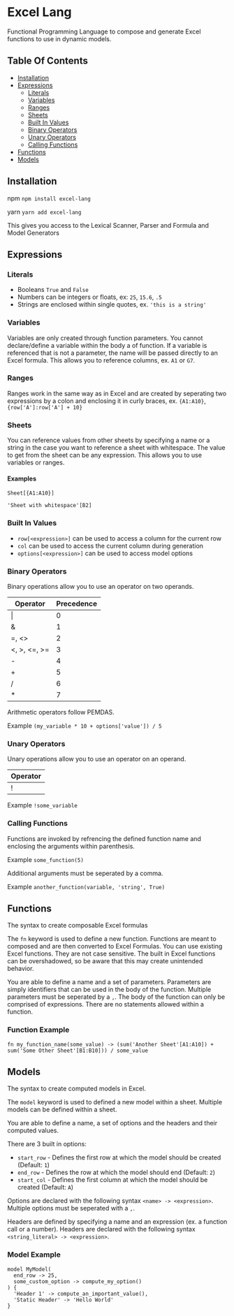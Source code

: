 # Excel Lang
Functional Programming Language to compose and generate Excel functions to use in dynamic models.

## Table Of Contents
* [Installation](#installation)
* [Expressions](#expressions)
  - [Literals](#literals)
  - [Variables](#variables)
  - [Ranges](#ranges)
  - [Sheets](#sheets)
  - [Built In Values](#built-in-values)
  - [Binary Operators](#binary-operators)
  - [Unary Operators](#unary-operators)
  - [Calling Functions](#calling-functions)
* [Functions](#functions)
* [Models](#models)

## Installation
npm
`npm install excel-lang`

yarn
`yarn add excel-lang`

This gives you access to the Lexical Scanner, Parser and Formula and Model Generators

## Expressions

### Literals

* Booleans `True` and `False`
* Numbers can be integers or floats, ex: `25`, `15.6`, `.5`
* Strings are enclosed within single quotes, ex. `'this is a string'`

### Variables
Variables are only created through function parameters. You cannot declare/define a variable within the body a of function. If a variable is referenced that is not a parameter, the name will be passed directly to an Excel formula. This allows you to reference columns, ex. `A1` or `G7`.

### Ranges
Ranges work in the same way as in Excel and are created by seperating two expressions by a colon and enclosing it in curly braces, ex. `{A1:A10}`, `{row['A']:row['A'] + 10}`

### Sheets
You can reference values from other sheets by specifying a name or a string in the case you want to reference a sheet with whitespace. The value to get from the sheet can be any expression. This allows you to use variables or ranges.

#### Examples
`Sheet[{A1:A10}]`

`'Sheet with whitespace'[B2]`

### Built In Values
* `row[<expression>]` can be used to access a column for the current row
* `col` can be used to access the current column during generation
* `options[<expression>]` can be used to access model options

### Binary Operators
Binary operations allow you to use an operator on two operands.

| Operator  | Precedence |
| - | - |
| \|  | 0  |
| &  | 1  |
| =, <> | 2 |
| <, >, <=, >= | 3 |
| - | 4 |
| + | 5 |
| / | 6 |
| * | 7 | 

Arithmetic operators follow PEMDAS.

Example `(my_variable * 10 + options['value']) / 5`

### Unary Operators
Unary operations allow you to use an operator on an operand.

| Operator |
| - |
| ! |

Example `!some_variable`

### Calling Functions
Functions are invoked by refrencing the  defined function name and enclosing the arguments within parenthesis.

Example `some_function(5)`

Additional arguments must be seperated by a comma.

Example `another_function(variable, 'string', True)`

## Functions
The syntax to create composable Excel formulas

The `fn` keyword is used to define a new function. Functions are meant to composed and are then converted to Excel Formulas. You can use existing Excel functions. They are not case sensitive. The built in Excel functions can be overshadowed, so be aware that this may create unintended behavior.

You are able to define a name and a set of parameters. Parameters are simply identifiers that can be used in the body of the function. Multiple parameters must be seperated by a `,`. The body of the function can only be comprised of expressions. There are no statements allowed within a function.

### Function Example
```
fn my_function_name(some_value) -> (sum('Another Sheet'[A1:A10]) + sum('Some Other Sheet'[B1:B10])) / some_value
```

## Models
The syntax to create computed models in Excel.

The `model` keyword is used to defined a new model within a sheet. Multiple models can be defined within a sheet.

You are able to define a name, a set of options and the headers and their computed values.

There are 3 built in options:

* `start_row` - Defines the first row at which the model should be created (Default: `1`)
* `end_row` - Defines the row at which the model should end (Default: `2`)
* `start_col` - Defines the first column at which the model should be created (Default: `A`)

Options are declared with the following syntax `<name> -> <expression>`. Multiple options must be seperated with a `,`.

Headers are defined by specifying a name and an expression (ex. a function call or a number). Headers are declared with the following syntax `<string_literal> -> <expression>`.

### Model Example
```
model MyModel(
  end_row -> 25,
  some_custom_option -> compute_my_option()
) {
  'Header 1' -> compute_an_important_value(),
  'Static Header' -> 'Hello World'
}
```
